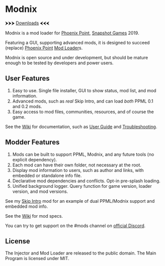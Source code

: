 # Modnix

⮞⮞⮞ [Downloads](https://github.com/Sheep-y/Modnix/releases) ⮜⮜⮜

Modnix is a mod loader for [Phoenix Point](https://phoenixpoint.info/), [Snapshot Games](http://www.snapshotgames.com/) 2019.

Featuring a GUI, supporting advanced mods,
it is designed to succeed (replace) [Phoenix Point](https://github.com/RealityMachina/PhoenixPointModInjector/#readme) [Mod Loader](https://github.com/Ijwu/PhoenixPointModLoader/)s.

Modnix is open source and under development,
but should be mature enough to be tested by developers and power users.

## User Features

1. Easy to use.  Single file installer, GUI to show status, mod list, and mod information.
2. Advanced mods, such as *real* Skip Intro, and can load *both* PPML 0.1 and 0.2 mods.
3. Easy access to mod files, communities, resources, and of course the game.

See the [Wiki](https://github.com/Sheep-y/Modnix/wiki#wiki-wrapper) for documentation,
such as [User Guide](https://github.com/Sheep-y/Modnix/wiki/User-Guide#wiki-wrapper)
and [Troubleshooting](https://github.com/Sheep-y/Modnix/wiki/Troubleshooting-Modnix#wiki-wrapper).

## Modder Features

1. Mods can be built to support PPML, Modnix, and any future tools (no explicit dependency).
2. Each mod can have their own folder, not necessary at the root.
3. Display mod information to users, such as author and links, with embedded or standalone info file.
4. Declarative mod dependencies and conflicts.  Opt-in pre-splash loading.
5. Unified background logger. Query function for game version, loader version, and mod versions.

See my [Skip Intro](https://github.com/Sheep-y/PhoenixPt-Mods) mod for an example of
dual PPML/Modnix support and embedded mod info.

See the [Wiki](https://github.com/Sheep-y/Modnix/wiki#wiki-wrapper) for mod specs.

You can try to get support on the #mods channel on [official Discord](https://discordapp.com/invite/phoenixpoint).

## License

The Injector and Mod Loader are released to the public domain.
The Main Program is licensed under MIT.